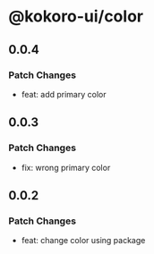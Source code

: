 # @kokoro-ui/color

## 0.0.4

### Patch Changes

- feat: add primary color

## 0.0.3

### Patch Changes

- fix: wrong primary color

## 0.0.2

### Patch Changes

- feat: change color using package
